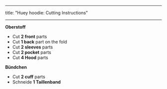 - - -
title: "Huey hoodie: Cutting Instructions"
- - -

**Oberstoff**

- Cut **2 front** parts
- Cut **1 back** part on the fold
- Cut **2 sleeves** parts
- Cut **2 pocket** parts
- Cut **4 Hood** parts

**Bündchen**

- Cut **2 cuff** parts
- Schneide **1 Taillenband**
